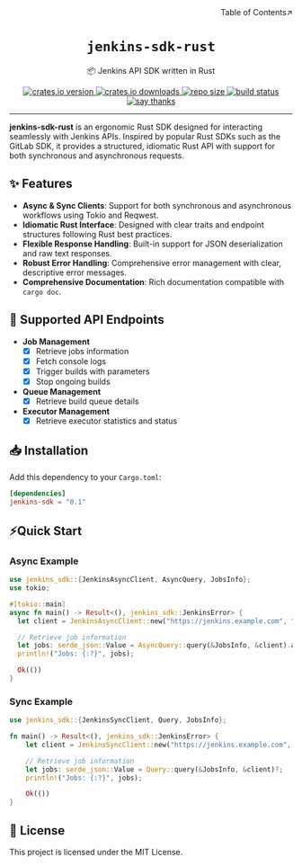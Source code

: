 <div align=right>Table of Contents↗️</div>

<h1 align=center><code>jenkins-sdk-rust</code></h1>

<p align=center>📦 Jenkins API SDK written in Rust</p>

<div align=center>
  <a href="https://crates.io/crates/jenkins-sdk">
    <img src="https://img.shields.io/crates/v/jenkins-sdk.svg" alt="crates.io version">
  </a>
  <a href="https://crates.io/crates/jenkins-sdk">
    <img src="https://img.shields.io/crates/dr/jenkins-sdk?color=ba86eb" alt="crates.io downloads">
  </a>
  <a href="https://github.com/lvillis/jenkins-sdk-rust">
    <img src="https://img.shields.io/github/repo-size/lvillis/jenkins-sdk-rust?style=flat-square&color=328657" alt="repo size">
  </a>
  <a href="https://github.com/lvillis/jenkins-sdk-rust/actions">
    <img src="https://github.com/lvillis/jenkins-sdk-rust/actions/workflows/ci.yaml/badge.svg" alt="build status">
  </a>
  <a href="mailto:lvillis@outlook.com?subject=Thanks%20for%20jenkins-sdk-rust!">
    <img src="https://img.shields.io/badge/Say%20Thanks-!-1EAEDB.svg" alt="say thanks">
  </a>
</div>

---

**jenkins-sdk-rust** is an ergonomic Rust SDK designed for interacting seamlessly with Jenkins APIs. Inspired by popular Rust SDKs such as the GitLab SDK, it provides a structured, idiomatic Rust API with support for both synchronous and asynchronous requests.

## ✨ Features

- **Async & Sync Clients**: Support for both synchronous and asynchronous workflows using Tokio and Reqwest.
- **Idiomatic Rust Interface**: Designed with clear traits and endpoint structures following Rust best practices.
- **Flexible Response Handling**: Built-in support for JSON deserialization and raw text responses.
- **Robust Error Handling**: Comprehensive error management with clear, descriptive error messages.
- **Comprehensive Documentation**: Rich documentation compatible with `cargo doc`.

## 🚀 Supported API Endpoints

- **Job Management**
  - [x] Retrieve jobs information
  - [x] Fetch console logs
  - [x] Trigger builds with parameters
  - [x] Stop ongoing builds

- **Queue Management**
  - [x] Retrieve build queue details

- **Executor Management**
  - [x] Retrieve executor statistics and status

## 📥 Installation

Add this dependency to your `Cargo.toml`:

```toml
[dependencies]
jenkins-sdk = "0.1"
```

## ⚡Quick Start

### Async Example
```rust
use jenkins_sdk::{JenkinsAsyncClient, AsyncQuery, JobsInfo};
use tokio;

#[tokio::main]
async fn main() -> Result<(), jenkins_sdk::JenkinsError> {
  let client = JenkinsAsyncClient::new("https://jenkins.example.com", "username", "api_token");

  // Retrieve job information
  let jobs: serde_json::Value = AsyncQuery::query(&JobsInfo, &client).await?;
  println!("Jobs: {:?}", jobs);

  Ok(())
}

```

### Sync Example

```rust
use jenkins_sdk::{JenkinsSyncClient, Query, JobsInfo};

fn main() -> Result<(), jenkins_sdk::JenkinsError> {
    let client = JenkinsSyncClient::new("https://jenkins.example.com", "username", "api_token");

    // Retrieve job information
    let jobs: serde_json::Value = Query::query(&JobsInfo, &client)?;
    println!("Jobs: {:?}", jobs);

    Ok(())
}
```

## 📃 License

This project is licensed under the MIT License.
